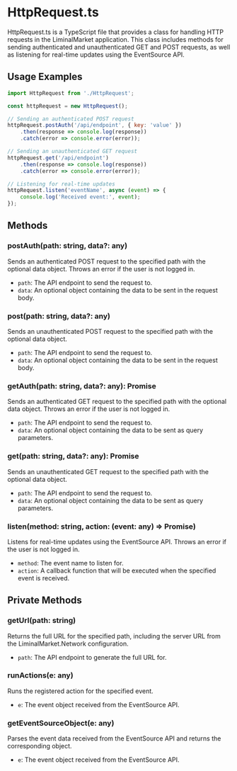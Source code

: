 # HttpRequest.ts

HttpRequest.ts is a TypeScript file that provides a class for handling HTTP requests in the LiminalMarket application. This class includes methods for sending authenticated and unauthenticated GET and POST requests, as well as listening for real-time updates using the EventSource API.

## Usage Examples

```javascript
import HttpRequest from './HttpRequest';

const httpRequest = new HttpRequest();

// Sending an authenticated POST request
httpRequest.postAuth('/api/endpoint', { key: 'value' })
    .then(response => console.log(response))
    .catch(error => console.error(error));

// Sending an unauthenticated GET request
httpRequest.get('/api/endpoint')
    .then(response => console.log(response))
    .catch(error => console.error(error));

// Listening for real-time updates
httpRequest.listen('eventName', async (event) => {
    console.log('Received event:', event);
});
```

## Methods

### postAuth(path: string, data?: any)

Sends an authenticated POST request to the specified path with the optional data object. Throws an error if the user is not logged in.

- `path`: The API endpoint to send the request to.
- `data`: An optional object containing the data to be sent in the request body.

### post(path: string, data?: any)

Sends an unauthenticated POST request to the specified path with the optional data object.

- `path`: The API endpoint to send the request to.
- `data`: An optional object containing the data to be sent in the request body.

### getAuth(path: string, data?: any): Promise<any>

Sends an authenticated GET request to the specified path with the optional data object. Throws an error if the user is not logged in.

- `path`: The API endpoint to send the request to.
- `data`: An optional object containing the data to be sent as query parameters.

### get(path: string, data?: any): Promise<any>

Sends an unauthenticated GET request to the specified path with the optional data object.

- `path`: The API endpoint to send the request to.
- `data`: An optional object containing the data to be sent as query parameters.

### listen(method: string, action: (event: any) => Promise<void>)

Listens for real-time updates using the EventSource API. Throws an error if the user is not logged in.

- `method`: The event name to listen for.
- `action`: A callback function that will be executed when the specified event is received.

## Private Methods

### getUrl(path: string)

Returns the full URL for the specified path, including the server URL from the LiminalMarket.Network configuration.

- `path`: The API endpoint to generate the full URL for.

### runActions(e: any)

Runs the registered action for the specified event.

- `e`: The event object received from the EventSource API.

### getEventSourceObject(e: any)

Parses the event data received from the EventSource API and returns the corresponding object.

- `e`: The event object received from the EventSource API.